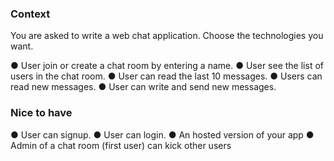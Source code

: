 ### Context

You are asked to write a web chat application. Choose the technologies you want.

● User join or create a chat room by entering a name.
● User see the list of users in the chat room.
● User can read the last 10 messages.
● Users can read new messages.
● User can write and send new messages.

### Nice to have

● User can signup.
● User can login.
● An hosted version of your app
● Admin of a chat room (first user) can kick other users
